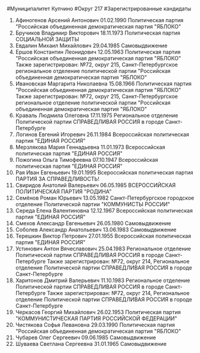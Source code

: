 #Муниципалитет
Купчино
#Округ
217
#Зарегистрированные кандидаты
1. Афиногенов Арсений Антонович 01.02.1990
Политическая партия "Российская объединенная демократическая партия "ЯБЛОКО"
2. Бручиков Владимир Викторович 18.11.1973
Политическая партия СОЦИАЛЬНОЙ ЗАЩИТЫ
3. Евдалин Михаил Михайлович 29.04.1985
Самовыдвижение
4. Ершов Константин Леонидович 12.05.1963
Политическая партия "Российская объединенная демократическая партия "ЯБЛОКО"
Также зарегистрирован: №72, округ 215, Санкт-Петербургское региональное отделение политической партии "Российская объединенная демократическая партия "ЯБЛОКО"
5. Ивановская Маргарита Николаевна 15.08.1966
Политическая партия "Российская объединенная демократическая партия "ЯБЛОКО"
Также зарегистрирован: №72, округ 215, Санкт-Петербургское региональное отделение политической партии "Российская объединенная демократическая партия "ЯБЛОКО"
6. Краваль Людмила Олеговна 17.11.1975
Региональное отделение Политической партии СПРАВЕДЛИВАЯ РОССИЯ в городе Санкт-Петербурге
7. Логинов Евгений Игоревич 26.11.1984
Всероссийская политическая партия "ЕДИНАЯ РОССИЯ"
8. Мерзлякова Мария Геннадьевна 11.01.1973
Всероссийская политическая партия "ЕДИНАЯ РОССИЯ"
9. Пожогина Ольга Тимофеевна 07.10.1947
Всероссийская политическая партия "ЕДИНАЯ РОССИЯ"
10. Рая Иван Евгеньевич 19.01.1995
Всероссийская политическая партия ПАРТИЯ ЗА СПРАВЕДЛИВОСТЬ!
11. Свиридов Анатолий Валерьевич 06.05.1985
ВСЕРОССИЙСКАЯ ПОЛИТИЧЕСКАЯ ПАРТИЯ "РОДИНА"
12. Семёнов Роман Юрьевич 13.05.1982
Санкт-Петербургское городское отделение Политической партии "КОММУНИСТЫ РОССИИ"
13. Середа Елена Валентиновна 12.12.1967
Всероссийская политическая партия "ЕДИНАЯ РОССИЯ"
14. Смехов Александр Евгеньевич 26.05.1980
Самовыдвижение
15. Соболев Александр Анатольевич 13.06.1983
Самовыдвижение
16. Терешкин Виктор Петрович 27.01.1955
Всероссийская политическая партия "ЕДИНАЯ РОССИЯ"
17. Устинович Антон Вячеславович 25.04.1983
Региональное отделение Политической партии СПРАВЕДЛИВАЯ РОССИЯ в городе Санкт-Петербурге
Также зарегистрирован: №72, округ 214, Региональное отделение Политической партии СПРАВЕДЛИВАЯ РОССИЯ в городе Санкт-Петербурге
18. Харитонов Дмитрий Валерьевич 11.10.1983
Региональное отделение Политической партии СПРАВЕДЛИВАЯ РОССИЯ в городе Санкт-Петербурге
Также зарегистрирован: №72, округ 214, Региональное отделение Политической партии СПРАВЕДЛИВАЯ РОССИЯ в городе Санкт-Петербурге
19. Черкасов Георгий Михайлович 26.02.1953
Политическая партия "КОММУНИСТИЧЕСКАЯ ПАРТИЯ РОССИЙСКОЙ ФЕДЕРАЦИИ"
20. Чистякова Софья Левановна 29.03.1990
Политическая партия "Российская объединенная демократическая партия "ЯБЛОКО"
21. Чубарев Олег Сергеевич 09.06.1985
Самовыдвижение
22. Шуваева Светлана Сергеевна 31.01.1965
Самовыдвижение
